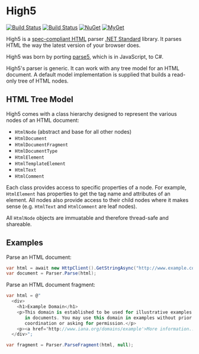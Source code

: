 # High5

[![Build Status][win-build-badge]][win-builds]
[![Build Status][nix-build-badge]][nix-builds]
[![NuGet][nuget-badge]][nuget-pkg]
[![MyGet][myget-badge]][edge-pkgs]

High5 is a [spec-compliant HTML][html] parser [.NET Standard][netstd] library.
It parses HTML the way the latest version of your browser does.

High5 was born by porting [parse5][parse5], which is in JavaScript, to C#.

High5's parser is generic. It can work with any tree model for an HTML
document. A default model implementation is supplied that builds a read-only
tree of HTML nodes.


## HTML Tree Model

High5 comes with a class hierarchy designed to represent the various nodes of
an HTML document:

- `HtmlNode` (abstract and base for all other nodes)
- `HtmlDocument`
- `HtmlDocumentFragment`
- `HtmlDocumentType`
- `HtmlElement`
- `HtmlTemplateElement`
- `HtmlText`
- `HtmlComment`

Each class provides access to specific properties of a node. For example,
`HtmlElement` has properties to get the tag name and attributes of
an element. All nodes also provide access to their child nodes where it
makes sense (e.g. `HtmlText` and `HtmlComment` are leaf nodes).

All `HtmlNode` objects are immuatable and therefore thread-safe and
shareable.


## Examples

Parse an HTML document:

```c#
var html = await new HttpClient().GetStringAsync("http://www.example.com/");
var document = Parser.Parse(html);
```

Parse an HTML document fragment:

```c#
var html = @"
  <div>
    <h1>Example Domain</h1>
    <p>This domain is established to be used for illustrative examples
       in documents. You may use this domain in examples without prior
       coordination or asking for permission.</p>
    <p><a href='http://www.iana.org/domains/example'>More information...</a></p>
  </div>";

var fragment = Parser.ParseFragment(html, null);
```


[win-build-badge]: https://img.shields.io/appveyor/ci/raboof/high5.svg?label=windows
[win-builds]: https://ci.appveyor.com/project/raboof/high5
[nix-build-badge]: https://img.shields.io/travis/atifaziz/High5.svg?label=linux
[nix-builds]: https://travis-ci.org/atifaziz/High5
[myget-badge]: https://img.shields.io/myget/raboof/vpre/High5.svg?label=myget
[edge-pkgs]: https://www.myget.org/feed/raboof/package/nuget/High5
[nuget-badge]: https://img.shields.io/nuget/v/High5.svg
[nuget-pkg]: https://www.nuget.org/packages/High5
[html]: https://html.spec.whatwg.org
[netstd]: https://docs.microsoft.com/en-us/dotnet/standard/net-standard
[parse5]: https://github.com/inikulin/parse5
